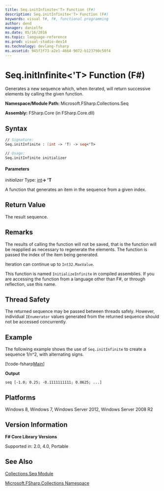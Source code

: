 ```yaml
---
title: Seq.initInfinite<'T> Function (F#)
description: Seq.initInfinite<'T> Function (F#)
keywords: visual f#, f#, functional programming
author: dend
manager: danielfe
ms.date: 05/16/2016
ms.topic: language-reference
ms.prod: visual-studio-dev14
ms.technology: devlang-fsharp
ms.assetid: 945f3f73-a2e1-4664-9072-b123790c50f4
---
```


# Seq.initInfinite<'T> Function (F#)

Generates a new sequence which, when iterated, will return successive elements by calling the given function.

**Namespace/Module Path:** Microsoft.FSharp.Collections.Seq

**Assembly:** FSharp.Core (in FSharp.Core.dll)


## Syntax

```fsharp
// Signature:
Seq.initInfinite : (int -> 'T) -> seq<'T>

// Usage:
Seq.initInfinite initializer
```

#### Parameters
*initializer*
Type: [int](https://msdn.microsoft.com/library/025d5455-3622-4ea5-9573-3ecbd4ee1375)**-&gt; 'T**


A function that generates an item in the sequence from a given index.

## Return Value

The result sequence.

## Remarks
The results of calling the function will not be saved, that is the function will be reapplied as necessary to regenerate the elements. The function is passed the index of the item being generated.

Iteration can continue up to `Int32.MaxValue`.

This function is named `InitializeInfinite` in compiled assemblies. If you are accessing the function from a language other than F#, or through reflection, use this name.


## Thread Safety
The returned sequence may be passed between threads safely. However, individual `IEnumerator` values generated from the returned sequence should not be accessed concurrently.


## Example

The following example shows the use of `Seq.initInfinite` to create a sequence 1/n^2, with alternating signs.

[!code-fsharp[Main](~/samples/snippets/fsharp/fssequences/snippet13.fs)]

**Output**
```
seq [-1.0; 0.25; -0.1111111111; 0.0625; ...]
```

## Platforms
Windows 8, Windows 7, Windows Server 2012, Windows Server 2008 R2


## Version Information
**F# Core Library Versions**

Supported in: 2.0, 4.0, Portable

## See Also
[Collections.Seq Module](Collections.Seq-Module-%5BFSharp%5D.md)

[Microsoft.FSharp.Collections Namespace](Microsoft.FSharp.Collections-Namespace.md)
